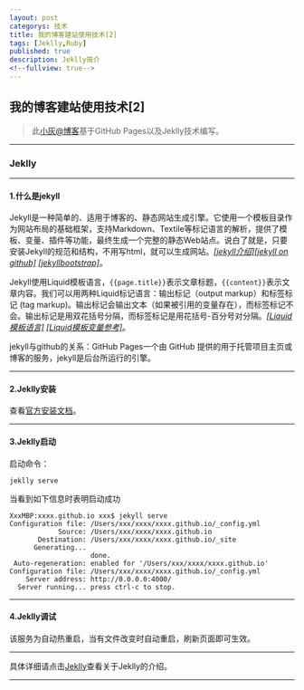 ```yaml
---
layout: post
categorys: 技术
title: 我的博客建站使用技术[2]
tags: [Jeklly,Ruby]
published: true
description: Jeklly简介
<!--fullview: true-->
---
```



## 我的博客建站使用技术[2]

> 此[小灰@博客](http://xiaohui.me)基于GitHub Pages以及Jeklly技术编写。

---

### Jeklly

---

#### 1.什么是jekyll

Jekyll是一种简单的、适用于博客的、静态网站生成引擎。它使用一个模板目录作为网站布局的基础框架，支持Markdown、Textile等标记语言的解析，提供了模板、变量、插件等功能，最终生成一个完整的静态Web站点。说白了就是，只要安装Jekyll的规范和结构，不用写html，就可以生成网站。[*[jekyll介绍]*](http://jekyllbootstrap.com/lessons/jekyll-introduction.html)[*[jekyll on github]*](https://github.com/mojombo/jekyll)   [*[jekyllbootstrap]*](http://jekyllbootstrap.com/)。

Jekyll使用Liquid模板语言，`{{page.title}}`表示文章标题，`{{content}}`表示文章内容。我们可以用两种Liquid标记语言：输出标记（output markup）和标签标记 (tag markup)。输出标记会输出文本（如果被引用的变量存在），而标签标记不会。输出标记是用双花括号分隔，而标签标记是用花括号-百分号对分隔。[*[Liquid模板语言]*](https://github.com/shopify/liquid/wiki/liquid-for-designers) [*[Liquid模板变量参考]*](https://github.com/mojombo/jekyll/wiki/Template-Data)。

jekyll与github的关系：GitHub Pages一个由 GitHub 提供的用于托管项目主页或博客的服务，jekyll是后台所运行的引擎。

---

#### 2.Jeklly安装

查看[官方安装文档](http://jekyllrb.com/docs/installation/)。

---

#### 3.Jeklly启动

启动命令：

	jeklly serve
	
当看到如下信息时表明启动成功


	XxxMBP:xxxx.github.io xxx$ jekyll serve
	Configuration file: /Users/xxx/xxxx/xxxx.github.io/_config.yml
                Source: /Users/xxx/xxxx/xxxx.github.io
           Destination: /Users/xxx/xxxx/xxxx.github.io/_site
          Generating... 
                        done.
 	 Auto-regeneration: enabled for '/Users/xxx/xxxx/xxxx.github.io'
	Configuration file: /Users/xxx/xxxx/xxxx.github.io/_config.yml
    	Server address: http://0.0.0.0:4000/
 	  Server running... press ctrl-c to stop.
 	  
---
 	  
#### 4.Jeklly调试

该服务为自动热重启，当有文件改变时自动重启，刷新页面即可生效。

---

具体详细请点击[Jeklly](http://jekyllrb.com)查看关于Jeklly的介绍。

---